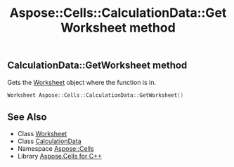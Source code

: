 ﻿---
title: Aspose::Cells::CalculationData::GetWorksheet method
linktitle: GetWorksheet
second_title: Aspose.Cells for C++ API Reference
description: 'Aspose::Cells::CalculationData::GetWorksheet method. Gets the Worksheet object where the function is in in C++.'
type: docs
weight: 700
url: /cpp/aspose.cells/calculationdata/getworksheet/
---
## CalculationData::GetWorksheet method


Gets the [Worksheet](../../worksheet/) object where the function is in.

```cpp
Worksheet Aspose::Cells::CalculationData::GetWorksheet()
```

## See Also

* Class [Worksheet](../../worksheet/)
* Class [CalculationData](../)
* Namespace [Aspose::Cells](../../)
* Library [Aspose.Cells for C++](../../../)
